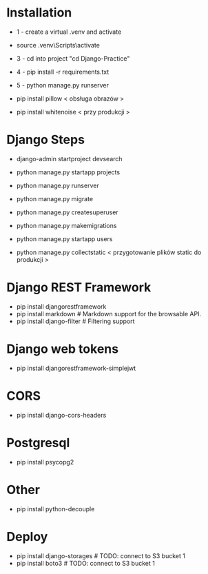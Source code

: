# Installation
* 1 - create a virtual .venv and activate
* source .venv\Scripts\activate
* 3 - cd into project "cd Django-Practice"
* 4 - pip install -r requirements.txt
* 5 - python manage.py runserver

* pip install pillow   < obsługa obrazów >
* pip install whitenoise < przy produkcji >

# Django Steps
* django-admin startproject devsearch
* python manage.py startapp projects
* python manage.py runserver
* python manage.py migrate
* python manage.py createsuperuser
* python manage.py makemigrations
* python manage.py startapp users

* python manage.py collectstatic   < przygotowanie plików static do produkcji >

# Django REST Framework

* pip install djangorestframework
* pip install markdown       # Markdown support for the browsable API.
* pip install django-filter  # Filtering support

# Django web tokens

* pip install djangorestframework-simplejwt

# CORS
* pip install django-cors-headers

# Postgresql
* pip install psycopg2

# Other
* pip install python-decouple

# Deploy
* pip install django-storages # TODO: connect to S3 bucket 1
* pip install boto3 # TODO: connect to S3 bucket 1
